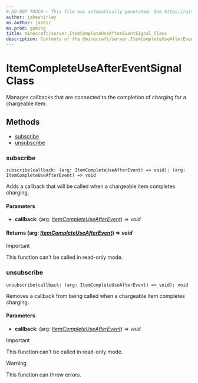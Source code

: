 ```yaml
---
# DO NOT TOUCH — This file was automatically generated. See https://github.com/mojang/minecraftapidocsgenerator to modify descriptions, examples, etc.
author: jakeshirley
ms.author: jashir
ms.prod: gaming
title: minecraft/server.ItemCompleteUseAfterEventSignal Class
description: Contents of the @minecraft/server.ItemCompleteUseAfterEventSignal class.
---
```

# ItemCompleteUseAfterEventSignal Class

Manages callbacks that are connected to the completion of charging for a chargeable item.

## Methods
- [subscribe](#subscribe)
- [unsubscribe](#unsubscribe)

### **subscribe**
`
subscribe(callback: (arg: ItemCompleteUseAfterEvent) => void): (arg: ItemCompleteUseAfterEvent) => void
`

Adds a callback that will be called when a chargeable item completes charging.

#### **Parameters**
- **callback**: (arg: [*ItemCompleteUseAfterEvent*](ItemCompleteUseAfterEvent.md)) => *void*

#### **Returns** (arg: [*ItemCompleteUseAfterEvent*](ItemCompleteUseAfterEvent.md)) => *void*

> [!IMPORTANT]
> This function can't be called in read-only mode.

### **unsubscribe**
`
unsubscribe(callback: (arg: ItemCompleteUseAfterEvent) => void): void
`

Removes a callback from being called when a chargeable item completes charging.

#### **Parameters**
- **callback**: (arg: [*ItemCompleteUseAfterEvent*](ItemCompleteUseAfterEvent.md)) => *void*

> [!IMPORTANT]
> This function can't be called in read-only mode.

> [!WARNING]
> This function can throw errors.
